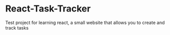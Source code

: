 # React-Task-Tracker
 Test project for learning react, a small website that allows you to create and track tasks
